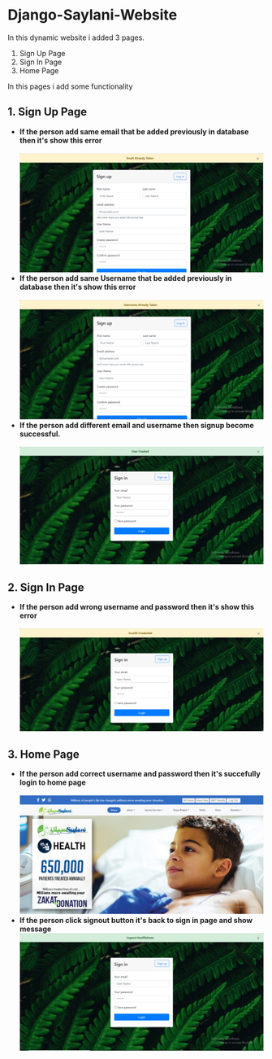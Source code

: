 # Django-Saylani-Website
In this dynamic website i added 3 pages.
<ol>
  <li>Sign Up Page</li>
  <li>Sign In Page</li>
  <li>Home Page</li>
</ol>

In this pages i add some functionality 

## 1. Sign Up Page
<ul>
  <li> <b> If the person add same email that be added previously in database then it's show this error</b></li>
  <br/>
  <img src="https://github.com/Sameer-Ahmed7/Django-Saylani-Website/blob/master/signup_error.PNG" alt="Email added previously">
 <br/>
  <li> <b> If the person add same Username that be added previously in database then it's show this error</b></li>
  <br/>
  <img src="https://github.com/Sameer-Ahmed7/Django-Saylani-Website/blob/master/signup_username_error.PNG" alt="username added previously">
  <br/>
  <li> <b> If the person add different email and username then signup become successful.</b></li>
  <br/>
  <img src="https://github.com/Sameer-Ahmed7/Django-Saylani-Website/blob/master/signup_userCreated.PNG" alt="User creatid">
 </ul>
 
 ## 2. Sign In Page
 <ul>
  <li> <b> If the person add wrong username and password then it's show this error</b></li>
  <br/>
  <img src="https://github.com/Sameer-Ahmed7/Django-Saylani-Website/blob/master/signin_invalidCredential.PNG" alt="Invalid Credential">
  <br/>
  </ul>
  
  
  ## 3. Home Page
  <ul>
  <li> <b> If the person add correct username and password then it's succefully login to home page</b></li>
 <br/>
  <img src="https://github.com/Sameer-Ahmed7/Django-Saylani-Website/blob/master/homePage.PNG" alt="Succefully Login">
  <br/>
  <li> <b> If the person click signout button it's back to sign in page and show message</b></li>
  <img src="https://github.com/Sameer-Ahmed7/Django-Saylani-Website/blob/master/logout_person.PNG" alt="Sign Out">
  <br/>
  </ul>
